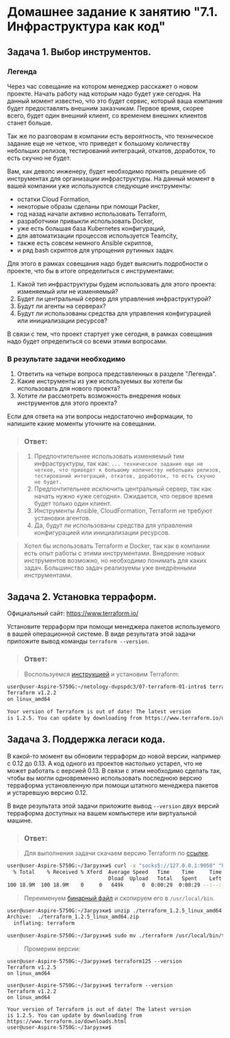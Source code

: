 # Домашнее задание к занятию "7.1. Инфраструктура как код"

## Задача 1. Выбор инструментов. 
 
### Легенда
 
Через час совещание на котором менеджер расскажет о новом проекте. Начать работу над которым надо 
будет уже сегодня. 
На данный момент известно, что это будет сервис, который ваша компания будет предоставлять внешним заказчикам.
Первое время, скорее всего, будет один внешний клиент, со временем внешних клиентов станет больше.

Так же по разговорам в компании есть вероятность, что техническое задание еще не четкое, что приведет к большому
количеству небольших релизов, тестирований интеграций, откатов, доработок, то есть скучно не будет.  
   
Вам, как девопс инженеру, будет необходимо принять решение об инструментах для организации инфраструктуры.
На данный момент в вашей компании уже используются следующие инструменты: 
- остатки Сloud Formation, 
- некоторые образы сделаны при помощи Packer,
- год назад начали активно использовать Terraform, 
- разработчики привыкли использовать Docker, 
- уже есть большая база Kubernetes конфигураций, 
- для автоматизации процессов используется Teamcity, 
- также есть совсем немного Ansible скриптов, 
- и ряд bash скриптов для упрощения рутинных задач.  

Для этого в рамках совещания надо будет выяснить подробности о проекте, что бы в итоге определиться с инструментами:

1. Какой тип инфраструктуры будем использовать для этого проекта: изменяемый или не изменяемый?
1. Будет ли центральный сервер для управления инфраструктурой?
1. Будут ли агенты на серверах?
1. Будут ли использованы средства для управления конфигурацией или инициализации ресурсов? 
 
В связи с тем, что проект стартует уже сегодня, в рамках совещания надо будет определиться со всеми этими вопросами.

### В результате задачи необходимо

1. Ответить на четыре вопроса представленных в разделе "Легенда". 
1. Какие инструменты из уже используемых вы хотели бы использовать для нового проекта? 
1. Хотите ли рассмотреть возможность внедрения новых инструментов для этого проекта? 

Если для ответа на эти вопросы недостаточно информации, то напишите какие моменты уточните на совещании.

>### Ответ:

>1. Предпочтительнее использовать изменяемый тим инфраструктуры, так как:
> `... техническое задание еще не четкое, что приведет к большому количеству небольших релизов, тестирований интеграций, откатов, доработок, то есть скучно не будет.`
>2. Предпочтительнее исключить центральный сервер, так как начать нужно «уже сегодня». Ожидается, что первое время будет только один клиент. 
>3. Инструменты Ansible, CloudFormation, Terraform не требуют установки агентов.
>4. Да, будут ли использованы средства для управления конфигурацией или инициализации ресурсов.

>Хотел бы использовать Terraform и Docker, так как в компании есть опыт работы с этими инструментами. Внедрение новых инструментов возможно, но необходимо понимать для каких задач. Большинство задач реализуемы уже внедрёнными инструментами.

## Задача 2. Установка терраформ. 

Официальный сайт: https://www.terraform.io/

Установите терраформ при помощи менеджера пакетов используемого в вашей операционной системе.
В виде результата этой задачи приложите вывод команды `terraform --version`.

>### Ответ:

>Воспользуемся [инструкцией](https://www.terraform.io/downloads) и установим Terraform:
```bash
user@user-Aspire-5750G:~/netology-dvpspdc3/07-terraform-01-intro$ terraform --version
Terraform v1.2.2
on linux_amd64

Your version of Terraform is out of date! The latest version
is 1.2.5. You can update by downloading from https://www.terraform.io/downloads.html
```

## Задача 3. Поддержка легаси кода. 

В какой-то момент вы обновили терраформ до новой версии, например с 0.12 до 0.13. 
А код одного из проектов настолько устарел, что не может работать с версией 0.13. 
В связи с этим необходимо сделать так, чтобы вы могли одновременно использовать последнюю версию терраформа установленную при помощи
штатного менеджера пакетов и устаревшую версию 0.12. 

В виде результата этой задачи приложите вывод `--version` двух версий терраформа доступных на вашем компьютере 
или виртуальной машине.

>### Ответ:

>Для выполнения задачи скачаем версию Terraform по [ссылке](https://releases.hashicorp.com/terraform/1.2.5/terraform_1.2.5_linux_amd64.zip). 
```bash
user@user-Aspire-5750G:~/Загрузки$ curl -x "socks5://127.0.0.1:9050" "https://releases.hashicorp.com/terraform/1.2.5/terraform_1.2.5_linux_amd64.zip" -O
  % Total    % Received % Xferd  Average Speed   Time    Time     Time  Current
                                 Dload  Upload   Total   Spent    Left  Speed
100 18.9M  100 18.9M    0     0   649k      0  0:00:29  0:00:29 --:--:--  722k
```
>Переименуем [бинарный файл](terraform125) и скопируем его в `/usr/local/bin`.
```bash
user@user-Aspire-5750G:~/Загрузки$ unzip ./terraform_1.2.5_linux_amd64.zip
Archive:  ./terraform_1.2.5_linux_amd64.zip
  inflating: terraform

user@user-Aspire-5750G:~/Загрузки$ sudo mv ./terraform /usr/local/bin/terraform125

```
>Промерим версии:

```shell
user@user-Aspire-5750G:~/Загрузки$ terraform125 --version
Terraform v1.2.5
on linux_amd64

user@user-Aspire-5750G:~/Загрузки$ terraform --version
Terraform v1.2.2
on linux_amd64

Your version of Terraform is out of date! The latest version
is 1.2.5. You can update by downloading from https://www.terraform.io/downloads.html
user@user-Aspire-5750G:~/Загрузки$
```
